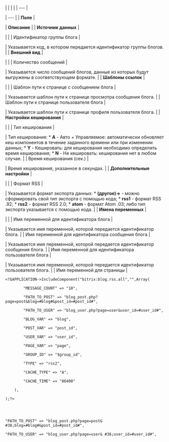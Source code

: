 |  |  |  |
| --- |

| --- |
| **Поле** |

| **Описание** |
| **Источник данных** |

| |
| Идентификатор группы блога |

| Указывается код, в котором передается идентификатор группы блогов. |
| **Внешний вид** |

| |
| Количество сообщений |

| Указывается число сообщений блогов, данные из которых будут выгружены в соответствующем формате. |
| **Шаблоны ссылок** |

| |
| Шаблон пути к странице с сообщением блога |

| Указывается шаблон пути к странице просмотра сообщения блога. |
| Шаблон пути к странице пользователя блога |

| Указывается шаблон пути к странице профиля пользователя блога. |
| **Настройки кеширования** |

| |
| Тип кеширования |

| Тип кеширования:  * **A** - Авто + Управляемое: автоматически обновляет кеш компонентов в течение заданного времени или при изменении данных; * **Y** - Кешировать: для кеширования необходимо определить время кеширования; * **N** - Не кешировать: кеширования нет в любом случае. |
| Время кеширования (сек.) |

| Время кеширования, указанное в секундах. |
| **Дополнительные настройки** |

| |
| Формат RSS |

| Указывается формат экспорта данных:  * **(другое)->** - можно сформировать свой тип экспорта с помощью кода; * **rss1** - формат RSS .92; * **rss2** - формат RSS 2.0; * **atom** - формат Atom .03;  либо тип экспорта указывается с помощью кода. |
| **Имена переменных** |

| |
| Имя переменной для идентификатора блога |

| Указывается имя переменной, которой передается идентификатор блога. |
| Имя переменной для идентификатора сообщения блога |

| Указывается имя переменной, которой передается идентификатор сообщения блога. |
| Имя переменной для идентификатора пользователя блога |

| Указывается имя переменной, которой передается идентификатор пользователя блога. |
| Имя переменной для страницы |

```
<?$APPLICATION->IncludeComponent("bitrix:blog.rss.all","",Array(

		"MESSAGE_COUNT" => "10",

		"PATH_TO_POST" => "blog_post.php?page=post&blog=#blog#&post_id=#post_id#",

		"PATH_TO_USER" => "blog_user.php?page=user&user_id=#user_id#",

		"BLOG_VAR" => "blog",

		"POST_VAR" => "post_id",

		"USER_VAR" => "user_id",

		"PAGE_VAR" => "page",

		"GROUP_ID" => "$group_id",

		"TYPE" => "rss2",

		"CACHE_TYPE" => "A",

		"CACHE_TIME" => "86400"

	),

);?>


```

```


"PATH_TO_POST" => "blog_post.php?page=post& #38;blog=#blog#&post_id=#post_id#",

"PATH_TO_USER" => "blog_user.php?page=user& #38;user_id=#user_id#",


```